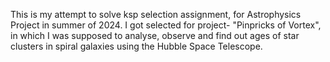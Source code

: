 This is my attempt to solve ksp selection assignment, for Astrophysics Project in summer of 2024. I got selected for project- "Pinpricks of Vortex", in which I was supposed to analyse, observe and find out ages of star clusters
in spiral galaxies using the Hubble Space Telescope.
